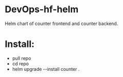 # DevOps-hf-helm

Helm chart of counter frontend and counter backend.

# Install:
 - pull repo
 - cd repo
 - helm upgrade --install counter .
